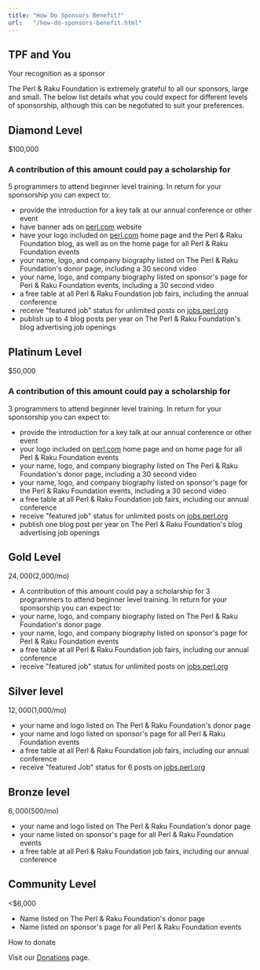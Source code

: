 ```yaml
---
title: "How Do Sponsors Benefit?"
url:   "/how-do-sponsors-benefit.html"
---
```


## TPF and You

Your recognition as a sponsor

The Perl & Raku Foundation is extremely grateful to all our
sponsors, large and small. The below list
details what you could expect for different
levels of sponsorship, although this can be
negotiated to suit your preferences.

## Diamond Level

$100,000

### A contribution of this amount could pay a scholarship for
5 programmers to attend beginner level training. In return
for your sponsorship you can expect to:

-   provide the introduction for a key talk at our annual conference or
    other event
-   have banner ads on [perl.com](http://perl.com/) website
-   have your logo included on [perl.com](http://perl.com/) home page
    and the Perl & Raku Foundation blog, as well as on the home page for
    all Perl & Raku Foundation events
-   your name, logo, and company biography listed on The Perl & Raku
    Foundation's donor page, including a 30 second video
-   your name, logo, and company biography listed on sponsor's page for
    Perl & Raku Foundation events, including a 30 second video
-   a free table at all Perl & Raku Foundation job fairs, including the
    annual conference
-   receive "featured job" status for unlimited posts
    on [jobs.perl.org](http://jobs.perl.org/)
-   publish up to 4 blog posts per year on The Perl & Raku Foundation's
    blog advertising job openings

## Platinum Level

$50,000

### A contribution of this amount could pay a scholarship for
3 programmers to attend beginner level training. In return
for your sponsorship you can expect to:

-   provide the introduction for a key talk at our annual conference or
    other event
-   your logo included on [perl.com](http://perl.com/) home page and on
    home page for all Perl & Raku Foundation events
-   your name, logo, and company biography listed on The Perl &
    Raku Foundation's donor page, including a 30 second video
-   your name, logo, and company biography listed on sponsor's page for
    the Perl & Raku Foundation events, including a 30 second video
-   a free table at all Perl & Raku Foundation job fairs, including our
    annual conference
-   receive "featured job" status for unlimited posts
    on [jobs.perl.org](http://jobs.perl.org/)
-   publish one blog post per year on The Perl & Raku Foundation's blog
    advertising job openings

## Gold Level

$24,000    ($2,000/mo)

-   A contribution of this amount could pay a scholarship for 3
    programmers to attend beginner level training. In return for your
    sponsorship you can expect to:
-   your name, logo, and company biography listed on The Perl &
    Raku Foundation's donor page
-   your name, logo, and company biography listed on sponsor's page for
    Perl & Raku Foundation events
-   a free table at all Perl & Raku Foundation job fairs, including our
    annual conference
-   receive "featured job" status for unlimited posts
    on [jobs.perl.org](http://jobs.perl.org/)

## Silver level

$12,000 ($1,000/mo)

-   your name and logo listed on The Perl & Raku Foundation's donor page
-   your name and logo listed on sponsor's page for all Perl &
    Raku Foundation events
-   a free table at all Perl & Raku Foundation job fairs, including our
    annual conference
-   receive "featured Job" status for 6 posts
    on [jobs.perl.org](http://jobs.perl.org/)

## Bronze level

$6,000 ($500/mo)

-   your name and logo listed on The Perl & Raku Foundation's donor page
-   your name listed on sponsor's page for all Perl & Raku Foundation
    events
-   a free table at all Perl & Raku Foundation job fairs, including our
    annual conference

## Community Level

<$6,000

-   Name listed on The Perl & Raku Foundation's donor page
-   Name listed on sponsor's page for all Perl & Raku Foundation events

How to donate

Visit our [Donations](donate.html) page.

